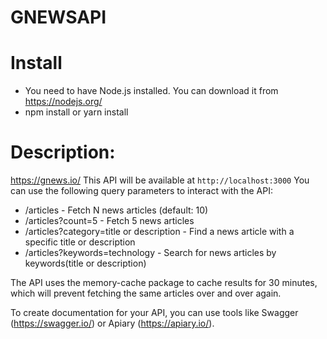 # GNEWSAPI

# Install
 - You need to have Node.js installed. You can download it from https://nodejs.org/
 - npm install or yarn install

# Description:

https://gnews.io/
This API will be available at `http://localhost:3000`
You can use the following query parameters to interact with the API:
- /articles - Fetch N news articles (default: 10)
- /articles?count=5 - Fetch 5 news articles
- /articles?category=title or description - Find a news article with a specific title or description
- /articles?keywords=technology - Search for news articles by keywords(title or description)


The API uses the memory-cache package to cache results for 30 minutes, which will prevent fetching the same articles over and over again.

To create documentation for your API, you can use tools like Swagger (https://swagger.io/) or Apiary (https://apiary.io/).
